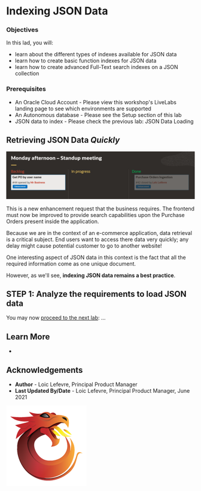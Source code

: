 # Indexing JSON Data

### Objectives

In this lad, you will:
- learn about the different types of indexes available for JSON data 
- learn how to create basic function indexes for JSON data 
- learn how to create advanced Full-Text search indexes on a JSON collection

### Prerequisites

* An Oracle Cloud Account - Please view this workshop's LiveLabs landing page to see which environments are supported
* An Autonomous database - Please see the Setup section of this lab
* JSON data to index - Please check the previous lab: JSON Data Loading
  
## Retrieving JSON Data _Quickly_

![](./images/new-er.png)

This is a new enhancement request that the business requires. The frontend must now be improved to provide search capabilities
upon the Purchase Orders present inside the application.

Because we are in the context of an e-commerce application, data retrieval is a critical subject. End users want to access there
data very quickly; any delay might cause potential customer to go to another website!

One interesting aspect of JSON data in this context is the fact that all the required information come as one unique document. 

However, as we'll see, **indexing JSON data remains a best practice**.

## **STEP 1**: Analyze the requirements to load JSON data


You may now [proceed to the next lab](#next): ...

## Learn More

* []()

## Acknowledgements
* **Author** - Loic Lefevre, Principal Product Manager
* **Last Updated By/Date** - Loic Lefevre, Principal Product Manager, June 2021

![DRAGON Stack logo](./images/dragon-logo.png)